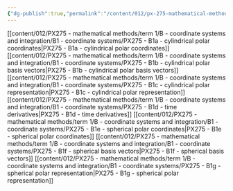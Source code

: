 ```yaml
---
{"dg-publish":true,"permalink":"/content/012/px-275-mathematical-methods/term-1/b-coordinate-systems-and-integration/b1-coordinate-systems/b1-coordinate-systems/","noteIcon":"1","created":"2025-08-27T13:14:16.023+01:00","updated":"2025-01-07T19:11:14.000+00:00"}
---
```


[[content/012/PX275 - mathematical methods/term 1/B - coordinate systems and integration/B1 - coordinate systems/PX275 - B1a - cylindrical polar coordinates\|PX275 - B1a - cylindrical polar coordinates]]
[[content/012/PX275 - mathematical methods/term 1/B - coordinate systems and integration/B1 - coordinate systems/PX275 - B1b - cylindrical polar basis vectors\|PX275 - B1b - cylindrical polar basis vectors]]
[[content/012/PX275 - mathematical methods/term 1/B - coordinate systems and integration/B1 - coordinate systems/PX275 - B1c - cylindrical polar representation\|PX275 - B1c - cylindrical polar representation]]
[[content/012/PX275 - mathematical methods/term 1/B - coordinate systems and integration/B1 - coordinate systems/PX275 - B1d - time derivatives\|PX275 - B1d - time derivatives]]
[[content/012/PX275 - mathematical methods/term 1/B - coordinate systems and integration/B1 - coordinate systems/PX275 - B1e - spherical polar coordinates\|PX275 - B1e - spherical polar coordinates]]
[[content/012/PX275 - mathematical methods/term 1/B - coordinate systems and integration/B1 - coordinate systems/PX275 - B1f - spherical basis vectors\|PX275 - B1f - spherical basis vectors]]
[[content/012/PX275 - mathematical methods/term 1/B - coordinate systems and integration/B1 - coordinate systems/PX275 - B1g - spherical polar representation\|PX275 - B1g - spherical polar representation]]
